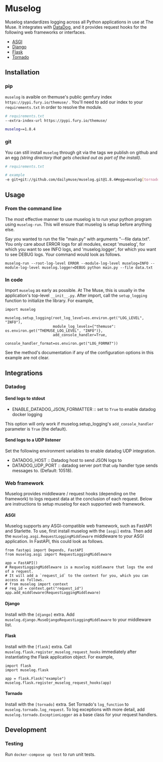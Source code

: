 # Muselog
Muselog standardizes logging across all Python applications in use at The Muse.
It integrates with [DataDog](https://www.datadoghq.com/), and it provides request hooks for the following web frameworks or interfaces.

- [ASGI](https://asgi.readthedocs.io/en/latest/)
- [Django](https://www.djangoproject.com/)
- [Flask](https://palletsprojects.com/p/flask/)
- [Tornado](https://www.tornadoweb.org/en/stable/)

## Installation

### pip
`muselog` is avaible on themuse's public gemfury index `https://pypi.fury.io/themuse/` . You'll need to add our index to your `requirements.txt` in order to resolve the module.

```sh
# requirements.txt
--extra-index-url https://pypi.fury.io/themuse/

muselog==1.8.4
```

### git
You can still install `muselog` through git via the tags we publish on github and an egg _(string directory that gets checked out as part of the install)_.

```sh
# requirements.txt

# example
-e git+git://github.com/dailymuse/muselog.git@1.8.4#egg=muselog[tornado]
```

## Usage

### From the command line
The most effective manner to use muselog is to run your python program using `muselog-run`.
This will ensure that muselog is setup before anything else.

Say you wanted to run the file "main.py" with arguments "--file data.txt". You only care about
ERROR logs for all modules, except 'muselog', for which you want to see INFO logs,
and 'muselog.logger', for which you want to see DEBUG logs.
Your command would look as follows.

```
muselog-run --root-log-level ERROR --module-log-level muselog=INFO --module-log-level muselog.logger=DEBUG python main.py --file data.txt
```

### In code
Import `muselog` as early as possible. At The Muse, this is usually in the application's top-level `__init__.py`.
After import, call the `setup_logging` function to initialize the library. For example,

```
import muselog

muselog.setup_logging(root_log_level=os.environ.get("LOG_LEVEL", "INFO"),
                      module_log_levels={"themuse": os.environ.get("THEMUSE_LOG_LEVEL", "INFO")},
                      add_console_handler=True,
                      console_handler_format=os.environ.get("LOG_FORMAT"))
```

See the method's documentation if any of the configuration options in this example are not clear.


## Integrations
### Datadog

#### Send logs to stdout
- ENABLE_DATADOG_JSON_FORMATTER  :: set to `True` to enable datadog docker logging

This option will only work if muselog.setup_logging's `add_console_handler` parameter is `True` (the default).

#### Send logs to a UDP listener
Set the following environment variables to enable datadog UDP integration.

- DATADOG_HOST            :: Datadog host to send JSON logs to
- DATADOG_UDP_PORT        :: datadog server port that `udp` handler type sends messages to. (Default: 10518).

### Web framework
Muselog provides middleware / request hooks (depending on the framework) to logs request data at the conclusion of each request.
Below are instructions to setup muselog for each supported web framework.

#### ASGI
Muselog supports any ASGI-compatible web framework, such as FastAPI and Starlette.
To use, first install muselog with the `[asgi]` extra.
Then add the `muselog.asgi.RequestLoggingMiddleware` middleware to your ASGI application.
In FastAPI, this could look as follows.

```
from fastapi import Depends, FastAPI
from muselog.asgi import RequestLoggingMiddleware

app = FastAPI()
# RequestLoggingMiddleware is a muselog middleware that logs the end of a request.
# It will add a `request_id` to the context for you, which you can access as follows.
# from muselog import context
# req_id = context.get("request_id")
app.add_middleware(RequestLoggingMiddleware)
```

#### Django
Install with the `[django]` extra.
Add `muselog.django.MuseDjangoRequestLoggingMiddleware` to your middleware list.

#### Flask
Install with the `[flask]` extra.
Call `muselog.flask.register_muselog_request_hooks` immediately after instantiating the Flask application object.
For example,

```
import flask
import muselog.flask

app = flask.Flask("example")
muselog.flask.register_muselog_request_hooks(app)
```

#### Tornado
Install with the `[tornado]` extra.
Set Tornado's `log_function` to `muselog.tornado.log_request`.
To log exceptions with more detail, add `muselog.tornado.ExceptionLogger`
as a base class for your request handlers.

## Development
### Testing
Run `docker-compose up test` to run unit tests.
